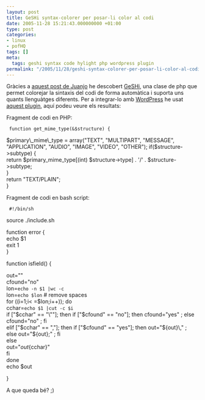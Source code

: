 ```yaml
---
layout: post
title: GeSHi syntax-colorer per posar-li color al codi
date: 2005-11-28 15:21:43.000000000 +01:00
type: post
categories:
- linux
- pofHQ
tags: []
meta:
  tags: geshi syntax code hylight php wordpress plugin
permalink: "/2005/11/28/geshi-syntax-colorer-per-posar-li-color-al-codi/"
---
```

Gràcies a [aquest post de Juanjo](http://blackshell.usebox.net/archivo/728.php) he descobert [GeSHi](http://qbnz.com/highlighter/), una clase de php que permet colorejar la sintaxis del codi de forma automàtica i suporta uns quants llenguàtges diferents. Per a integrar-lo amb [WordPress](http://www.wordpress.org) he usat [aquest plugin](http://dev.wp-plugins.org/browser/geshi-syntax-colorer/), aquí podeu veure els resultats:

Fragment de codi en PHP:

`
function get_mime_type(&$structure) {`

$primary\_mime\_type = array("TEXT", "MULTIPART", "MESSAGE", "APPLICATION", "AUDIO", "IMAGE", "VIDEO", "OTHER");  
 if($structure-\>subtype) {  
 return $primary\_mime\_type[(int) $structure-\>type] . '/' . $structure-\>subtype;  
 }  
 return "TEXT/PLAIN";  
}

Fragment de codi en bash script:

`
#!/bin/sh`

source ./include.sh

function error {  
 echo $1  
 exit 1  
}

function isfield() {

out=""  
 cfound="no"  
 lon=`echo -n $1 |wc -c`  
 lon=`echo $lon` # remove spaces  
 for ((i=1;i\< =$lon;i++)); do  
 cchar=`echo $1 |cut -c $i`  
 if ["$cchar" == "\""]; then  
 if ["$cfound" == "no"]; then cfound="yes" ; else cfound="no" ; fi  
 elif ["$cchar" == ","]; then  
 if ["$cfound" == "yes"]; then out="${out}\," ; else out="${out};" ; fi  
 else  
 out="${out}${cchar}"  
 fi  
 done  
 echo $out

}

A que queda bé? ;)

